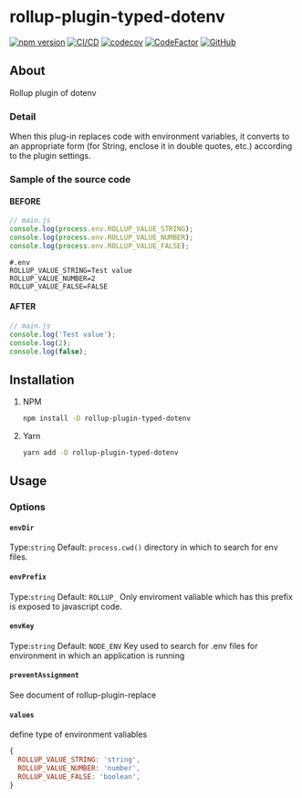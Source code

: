 # rollup-plugin-typed-dotenv

[![npm version](https://badge.fury.io/js/rollup-plugin-typed-dotenv.svg)](https://badge.fury.io/js/rollup-plugin-typed-dotenv)
[![CI/CD](https://github.com/mato533/rollup-plugin-typed-dotenv/actions/workflows/cicd.yml/badge.svg)](https://github.com/mato533/rollup-plugin-typed-dotenv/actions/workflows/cicd.yml)
[![codecov](https://codecov.io/gh/mato533/rollup-plugin-typed-dotenv/branch/main/graph/badge.svg?token=50Z04K2PVN)](https://codecov.io/gh/mato533/rollup-plugin-typed-dotenv)
[![CodeFactor](https://www.codefactor.io/repository/github/mato533/rollup-plugin-typed-dotenv/badge)](https://www.codefactor.io/repository/github/mato533/rollup-plugin-typed-dotenv)
[![GitHub](https://img.shields.io/github/license/mato533/rollup-plugin-typed-dotenv)](https://github.com/mato533/rollup-plugin-typed-dotenv/blob/main/LICENSE)

## About

Rollup plugin of dotenv

### Detail

When this plug-in replaces code with environment variables, it converts to an appropriate form (for String, enclose it in double quotes, etc.) according to the plugin settings.

### Sample of the source code

#### BEFORE

```js
// main.js
console.log(process.env.ROLLUP_VALUE_STRING);
console.log(process.env.ROLLUP_VALUE_NUMBER);
console.log(process.env.ROLLUP_VALUE_FALSE);
```

```
#.env
ROLLUP_VALUE_STRING=Test value
ROLLUP_VALUE_NUMBER=2
ROLLUP_VALUE_FALSE=FALSE
```

#### AFTER

```js
// main.js
console.log('Test value');
console.log(2);
console.log(false);
```

## Installation

1. NPM

   ```sh
   npm install -D rollup-plugin-typed-dotenv
   ```

1. Yarn
   ```sh
   yarn add -D rollup-plugin-typed-dotenv
   ```

## Usage

### Options

#### `envDir`

Type:`string`
Default: `process.cwd()`
directory in which to search for env files.

#### `envPrefix`

Type:`string`
Default: `ROLLUP_`
Only enviroment valiable which has this prefix is exposed to javascript code.

#### `envKey`

Type:`string`
Default: `NODE_ENV`
Key used to search for .env files for environment in which an application is running

#### `preventAssignment`

See document of rollup-plugin-replace

#### `values`

define type of environment valiables

```js
{
  ROLLUP_VALUE_STRING: 'string',
  ROLLUP_VALUE_NUMBER: 'number',
  ROLLUP_VALUE_FALSE: 'boolean',
}
```
